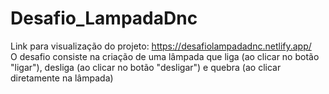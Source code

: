 # Desafio_LampadaDnc
Link para visualização do projeto: https://desafiolampadadnc.netlify.app/ <br>
O desafio consiste na criação de uma lâmpada que liga (ao clicar no botão "ligar"), desliga (ao clicar no botão "desligar") e quebra (ao clicar diretamente na lâmpada)
